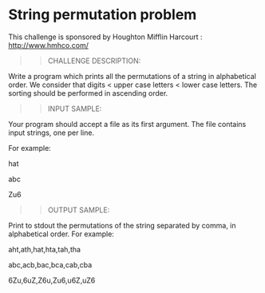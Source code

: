 
# String permutation problem

This challenge is sponsored by Houghton Mifflin Harcourt : http://www.hmhco.com/

>>CHALLENGE DESCRIPTION:

Write a program which prints all the permutations of a string in alphabetical order. We consider that digits < upper case letters < lower case letters. The sorting should be performed in ascending order.

>> INPUT SAMPLE: 

Your program should accept a file as its first argument. The file contains input strings, one per line. 

For example:

hat

abc 

Zu6

>> OUTPUT SAMPLE:

Print to stdout the permutations of the string separated by comma, in alphabetical order. For example: 

aht,ath,hat,hta,tah,tha 

abc,acb,bac,bca,cab,cba 

6Zu,6uZ,Z6u,Zu6,u6Z,uZ6
